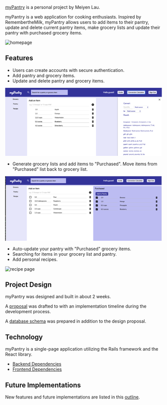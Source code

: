 [myPantry](https://mypantry.herokuapp.com/#/) is a personal project by Meiyen Lau.

myPantry is a web application for cooking enthusiasts. Inspired by
RemembertheMilk, myPantry allows users to add items to their pantry,
update and delete current pantry items, make grocery lists and
update their pantry with purchased grocery items.

![homepage](./docs/homepage1.png)


## Features
- Users can create accounts with secure authentication.
- Add pantry and grocery items.
- Update and delete pantry and grocery items.

![pantry page](./docs/pantry1.png)

- Generate grocery lists and add items to "Purchased". Move items from
  "Purchased" list back to grocery list.

![grocery page](./docs/grocery1.png)

- Auto-update your pantry with "Purchased" grocery items.
- Searching for items in your grocery list and pantry.
- Add personal recipes.

![recipe page](./docs/recipe1.png)


## Project Design
myPantry was designed and built in about 2 weeks.

A [proposal](./docs/proposal/development_README.md) was drafted to with an implementation timeline
during the development process.

A [database schema](./docs/proposal/schema.md) was prepared in addition to the design proposal.


## Technology
myPantry is a single-page application utilizing the Rails framework and
the React library.
- [Backend Dependencies](./docs/backend_tech.md)
- [Frontend Dependencies](./docs/frontend_tech.md)


## Future Implementations
New features and future implementations are listed in this
[outline](./docs/future_implementations.md).
